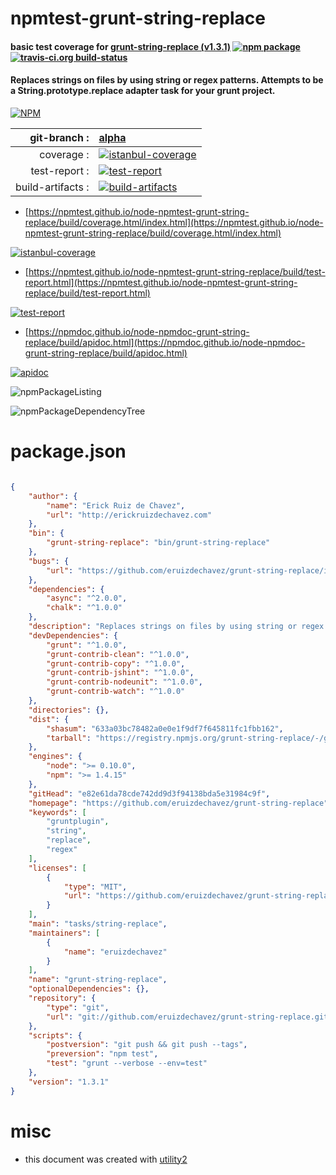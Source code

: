 # npmtest-grunt-string-replace

#### basic test coverage for  [grunt-string-replace (v1.3.1)](https://github.com/eruizdechavez/grunt-string-replace)  [![npm package](https://img.shields.io/npm/v/npmtest-grunt-string-replace.svg?style=flat-square)](https://www.npmjs.org/package/npmtest-grunt-string-replace) [![travis-ci.org build-status](https://api.travis-ci.org/npmtest/node-npmtest-grunt-string-replace.svg)](https://travis-ci.org/npmtest/node-npmtest-grunt-string-replace)

#### Replaces strings on files by using string or regex patterns. Attempts to be a String.prototype.replace adapter task for your grunt project.

[![NPM](https://nodei.co/npm/grunt-string-replace.png?downloads=true&downloadRank=true&stars=true)](https://www.npmjs.com/package/grunt-string-replace)

| git-branch : | [alpha](https://github.com/npmtest/node-npmtest-grunt-string-replace/tree/alpha)|
|--:|:--|
| coverage : | [![istanbul-coverage](https://npmtest.github.io/node-npmtest-grunt-string-replace/build/coverage.badge.svg)](https://npmtest.github.io/node-npmtest-grunt-string-replace/build/coverage.html/index.html)|
| test-report : | [![test-report](https://npmtest.github.io/node-npmtest-grunt-string-replace/build/test-report.badge.svg)](https://npmtest.github.io/node-npmtest-grunt-string-replace/build/test-report.html)|
| build-artifacts : | [![build-artifacts](https://npmtest.github.io/node-npmtest-grunt-string-replace/glyphicons_144_folder_open.png)](https://github.com/npmtest/node-npmtest-grunt-string-replace/tree/gh-pages/build)|

- [https://npmtest.github.io/node-npmtest-grunt-string-replace/build/coverage.html/index.html](https://npmtest.github.io/node-npmtest-grunt-string-replace/build/coverage.html/index.html)

[![istanbul-coverage](https://npmtest.github.io/node-npmtest-grunt-string-replace/build/screenCapture.buildCi.browser.%252Ftmp%252Fbuild%252Fcoverage.lib.html.png)](https://npmtest.github.io/node-npmtest-grunt-string-replace/build/coverage.html/index.html)

- [https://npmtest.github.io/node-npmtest-grunt-string-replace/build/test-report.html](https://npmtest.github.io/node-npmtest-grunt-string-replace/build/test-report.html)

[![test-report](https://npmtest.github.io/node-npmtest-grunt-string-replace/build/screenCapture.buildCi.browser.%252Ftmp%252Fbuild%252Ftest-report.html.png)](https://npmtest.github.io/node-npmtest-grunt-string-replace/build/test-report.html)

- [https://npmdoc.github.io/node-npmdoc-grunt-string-replace/build/apidoc.html](https://npmdoc.github.io/node-npmdoc-grunt-string-replace/build/apidoc.html)

[![apidoc](https://npmdoc.github.io/node-npmdoc-grunt-string-replace/build/screenCapture.buildCi.browser.%252Ftmp%252Fbuild%252Fapidoc.html.png)](https://npmdoc.github.io/node-npmdoc-grunt-string-replace/build/apidoc.html)

![npmPackageListing](https://npmtest.github.io/node-npmtest-grunt-string-replace/build/screenCapture.npmPackageListing.svg)

![npmPackageDependencyTree](https://npmtest.github.io/node-npmtest-grunt-string-replace/build/screenCapture.npmPackageDependencyTree.svg)



# package.json

```json

{
    "author": {
        "name": "Erick Ruiz de Chavez",
        "url": "http://erickruizdechavez.com"
    },
    "bin": {
        "grunt-string-replace": "bin/grunt-string-replace"
    },
    "bugs": {
        "url": "https://github.com/eruizdechavez/grunt-string-replace/issues"
    },
    "dependencies": {
        "async": "^2.0.0",
        "chalk": "^1.0.0"
    },
    "description": "Replaces strings on files by using string or regex patterns. Attempts to be a String.prototype.replace adapter task for your grunt project.",
    "devDependencies": {
        "grunt": "^1.0.0",
        "grunt-contrib-clean": "^1.0.0",
        "grunt-contrib-copy": "^1.0.0",
        "grunt-contrib-jshint": "^1.0.0",
        "grunt-contrib-nodeunit": "^1.0.0",
        "grunt-contrib-watch": "^1.0.0"
    },
    "directories": {},
    "dist": {
        "shasum": "633a03bc78482a0e0e1f9df7f645811fc1fbb162",
        "tarball": "https://registry.npmjs.org/grunt-string-replace/-/grunt-string-replace-1.3.1.tgz"
    },
    "engines": {
        "node": ">= 0.10.0",
        "npm": ">= 1.4.15"
    },
    "gitHead": "e82e61da78cde742dd9d3f94138bda5e31984c9f",
    "homepage": "https://github.com/eruizdechavez/grunt-string-replace",
    "keywords": [
        "gruntplugin",
        "string",
        "replace",
        "regex"
    ],
    "licenses": [
        {
            "type": "MIT",
            "url": "https://github.com/eruizdechavez/grunt-string-replace/blob/master/LICENSE-MIT"
        }
    ],
    "main": "tasks/string-replace",
    "maintainers": [
        {
            "name": "eruizdechavez"
        }
    ],
    "name": "grunt-string-replace",
    "optionalDependencies": {},
    "repository": {
        "type": "git",
        "url": "git://github.com/eruizdechavez/grunt-string-replace.git"
    },
    "scripts": {
        "postversion": "git push && git push --tags",
        "preversion": "npm test",
        "test": "grunt --verbose --env=test"
    },
    "version": "1.3.1"
}
```



# misc
- this document was created with [utility2](https://github.com/kaizhu256/node-utility2)
